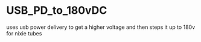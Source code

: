 # USB_PD_to_180vDC
uses usb power delivery to get a higher voltage and then steps it up to 180v for nixie tubes 
